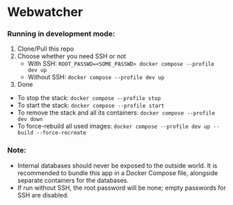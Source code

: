 # Webwatcher

### Running in development mode:
1. Clone/Pull this repo
2. Choose whether you need SSH or not
   - With SSH: `ROOT_PASSWD=<SOME_PASSWD> docker compose --profile dev up`
   - Without SSH: `docker compose --profile dev up`
3. Done

- To stop the stack: `docker compose --profile stop`
- To start the stack: `docker compose --profile start`
- To remove the stack and all its containers: `docker compose --profile dev down`
- To force-rebuild all used images: `docker compose --profile dev up --build --force-recreate`

### Note:
- Internal databases should never be exposed to the outside world. It is recommended to bundle this app in a Docker Compose file, alongside separate containers for the databases.
- If run without SSH, the root password will be none; empty passwords for SSH are disabled.
